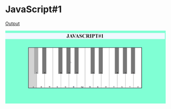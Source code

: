 # JavaScript#1

[Output](https://github.com/DurumluEmrullah/JavaScript-1/blob/main/media/piano.mp4)


 ![alt text](https://github.com/DurumluEmrullah/JavaScript-1/blob/main/media/img.png)
